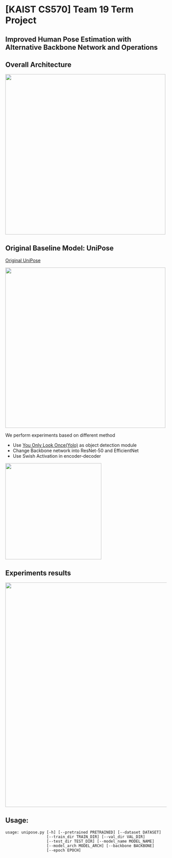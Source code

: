 # [KAIST CS570] Team 19 Term Project
## Improved Human Pose Estimation with Alternative Backbone Network and Operations

## Overall Architecture

<!-- ![overall](https://user-images.githubusercontent.com/12655218/121641255-eab68700-cac9-11eb-820c-082dc3a5a7c2.png =500x200) -->

<img src = "https://user-images.githubusercontent.com/12655218/121641255-eab68700-cac9-11eb-820c-082dc3a5a7c2.png" width = 500>

## Original Baseline Model: UniPose
[Original UniPose](https://github.com/bmartacho/UniPose)

<img src = "https://camo.githubusercontent.com/40c2f795fa0e24aeabf2300a9f4bbf864f6a12162f7b5cea0a776d0b670b78d4/68747470733a2f2f70656f706c652e7269742e6564752f626d333736382f696d616765732f556e69706f73655f706970656c696e652e706e67" width = 500>

We perform experiments based on different method

* Use [You Only Look Once(Yolo)](https://pjreddie.com/darknet/yolo) as object detection module
* Change Backbone network into ResNet-50 and EfficientNet
* Use Swish Activation in encoder-decoder

<img src = "https://user-images.githubusercontent.com/12655218/121642093-053d3000-cacb-11eb-86d9-52504d5c35b9.png" width = 300>

## Experiments results
<img src = "https://user-images.githubusercontent.com/12655218/121642237-33bb0b00-cacb-11eb-9f50-ef9005617bcb.png" width = 700>

## Usage:
```
usage: unipose.py [-h] [--pretrained PRETRAINED] [--dataset DATASET]
                  [--train_dir TRAIN_DIR] [--val_dir VAL_DIR]
                  [--test_dir TEST_DIR] [--model_name MODEL_NAME]
                  [--model_arch MODEL_ARCH] [--backbone BACKBONE]
                  [--epoch EPOCH]
```
